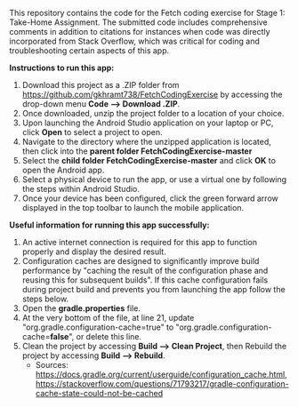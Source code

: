 This repository contains the code for the Fetch coding exercise for Stage 1: Take-Home Assignment.
The submitted code includes comprehensive comments in addition to citations for instances when code was directly incorporated from Stack Overflow, which was critical for coding and troubleshooting certain aspects of this app.

**Instructions to run this app:**
  1. Download this project as a .ZIP folder from https://github.com/gkhramt738/FetchCodingExercise by accessing the drop-down menu **Code --> Download .ZIP**.
  2. Once downloaded, unzip the project folder to a location of your choice.
  3. Upon launching the Android Studio application on your laptop or PC, click  **Open** to select a project to open.
  4. Navigate to the directory where the unzipped application is located, then click into the **parent folder FetchCodingExercise-master**
  5. Select the **child folder FetchCodingExercise-master** and click **OK** to open the Android app.
  6. Select a physical device to run the app, or use a virtual one by following the steps within Android Studio.
  7. Once your device has been configured, click the green forward arrow displayed in the top toolbar to launch the mobile application.

**Useful information for running this app successfully:**
  1. An active internet connection is required for this app to function properly and display the desired result.
  2. Configuration caches are designed to significantly improve build performance by "caching the result of the configuration phase and reusing this for subsequent builds".  If this cache configuration fails during project build and prevents you from launching the app follow the steps below.
  3. Open the **gradle.properties** file.
  4. At the very bottom of the file, at line 21, update "org.gradle.configuration-cache=true" to "org.gradle.configuration-cache=**false**", or delete this line.
  5. Clean the project by accessing **Build --> Clean Project**, then Rebuild the project by accessing **Build --> Rebuild**.
      * Sources: https://docs.gradle.org/current/userguide/configuration_cache.html, https://stackoverflow.com/questions/71793217/gradle-configuration-cache-state-could-not-be-cached
